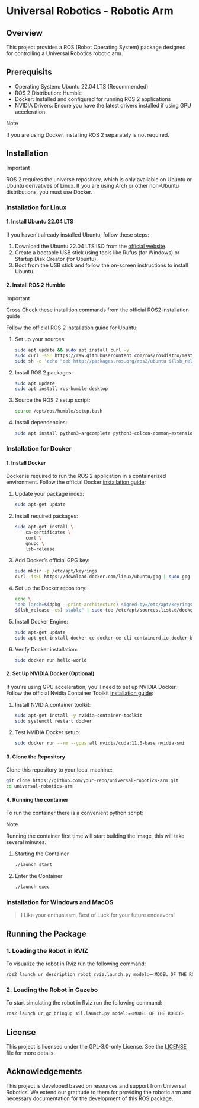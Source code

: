 
# Universal Robotics - Robotic Arm

## Overview
This project provides a ROS (Robot Operating System) package designed for controlling a Universal Robotics robotic arm.

## Prerequisits

- Operating System: Ubuntu 22.04 LTS (Recommended)
- ROS 2 Distribution: Humble
- Docker: Installed and configured for running ROS 2 applications
- NVIDIA Drivers: Ensure you have the latest drivers installed if using GPU acceleration.

> [!NOTE]  
> If you are using Docker, installing ROS 2 separately is not required.

## Installation
> [!IMPORTANT]  
> ROS 2 requires the universe repository, which is only available on Ubuntu or Ubuntu derivatives of Linux. If you are using Arch or other non-Ubuntu distributions, you must use Docker.

### Installation for Linux
#### 1. Install Ubuntu 22.04 LTS

If you haven't already installed Ubuntu, follow these steps:

1. Download the Ubuntu 22.04 LTS ISO from the [official website](https://ubuntu.com/).
2. Create a bootable USB stick using tools like Rufus (for Windows) or Startup Disk Creator (for Ubuntu).
3. Boot from the USB stick and follow the on-screen instructions to install Ubuntu.

#### 2. Install ROS 2 Humble 
> [!IMPORTANT]  
> Cross Check these installtion commands from the official ROS2 installation guide

Follow the official ROS 2 [installation guide](https://docs.ros.org/en/humble/Installation/Ubuntu-Install-Debians.html) for Ubuntu:

1. Set up your sources:
    ```bash
    sudo apt update && sudo apt install curl -y
    sudo curl -sSL https://raw.githubusercontent.com/ros/rosdistro/master/ros.asc | sudo apt-key add -
    sudo sh -c 'echo "deb http://packages.ros.org/ros2/ubuntu $(lsb_release -cs) main" > /etc/apt/sources.list.d/ros2-latest.list'
    ```

2. Install ROS 2 packages:
    ```bash
    sudo apt update
    sudo apt install ros-humble-desktop
    ```

3. Source the ROS 2 setup script:
    ```bash
    source /opt/ros/humble/setup.bash
    ```
4. Install dependencies:
    ```bash
    sudo apt install python3-argcomplete python3-colcon-common-extensions
    ```

### Installation for Docker

#### 1. Install Docker
Docker is required to run the ROS 2 application in a containerized environment. Follow the official Docker [installation guide](https://docs.docker.com/desktop/install/linux-install/):

1. Update your package index:
    ```bash
    sudo apt-get update
    ```

2. Install required packages:
    ```bash
    sudo apt-get install \
        ca-certificates \
        curl \
        gnupg \
        lsb-release
    ```
 3. Add Docker’s official GPG key:

    ```bash
    sudo mkdir -p /etc/apt/keyrings
    curl -fsSL https://download.docker.com/linux/ubuntu/gpg | sudo gpg --dearmor -o /etc/apt/keyrings/docker.gp
    ```

 4. Set up the Docker repository:

    ```bash
    echo \
    "deb [arch=$(dpkg --print-architecture) signed-by=/etc/apt/keyrings/docker.gpg] https://download.docker.com/linux/ubuntu \
    $(lsb_release -cs) stable" | sudo tee /etc/apt/sources.list.d/docker.list > /dev/null
    ```

5. Install Docker Engine:
    ```bash
    sudo apt-get update
    sudo apt-get install docker-ce docker-ce-cli containerd.io docker-buildx-plugin docker-compose-plugin
    ```

6. Verify Docker installation:
    ```bash
    sudo docker run hello-world
    ```

#### 2. Set Up NVIDIA Docker (Optional)
If you're using GPU acceleration, you'll need to set up NVIDIA Docker. Follow the official Nvidia Container Toolkit [installation guide](https://docs.nvidia.com/datacenter/cloud-native/container-toolkit/latest/install-guide.html):

1. Install NVIDIA container toolkit:
    ```bash
    sudo apt-get install -y nvidia-container-toolkit
    sudo systemctl restart docker
    ```

2. Test NVIDIA Docker setup:
    ```bash
    sudo docker run --rm --gpus all nvidia/cuda:11.0-base nvidia-smi
    ```

#### 3. Clone the Repository
Clone this repository to your local machine:
```bash
git clone https://github.com/your-repo/universal-robotics-arm.git
cd universal-robotics-arm
```

#### 4. Running the container
To run the container there is a convenient python script:

> [!NOTE]
> Running the container first time will start building the image, this will take several minutes.

1. Starting the Container
    ```bash
    ./launch start
    ```

2. Enter the Container
    ```bash
    ./launch exec
    ```
### Installation for Windows and MacOS
> I Like your enthusiasm, Best of Luck for your future endeavors!

## Running the Package

### 1. Loading the Robot in RVIZ
To visualize the robot in Rviz run the following command:
```bash
ros2 launch ur_description robot_rviz.launch.py model:=<MODEL OF THE ROBOT>
```

### 2. Loading the Robot in Gazebo
To start simulating the robot in Rviz run the following command:
```bash
ros2 launch ur_gz_bringup sil.launch.py model:=<MODEL OF THE ROBOT>
```
## License 
This project is licensed under the GPL-3.0-only License. See the [LICENSE](LICENSE) file for more details.

## Acknowledgements
This project is developed based on resources and support from Universal Robotics. We extend our gratitude to them for providing the robotic arm and necessary documentation for the development of this ROS package.
